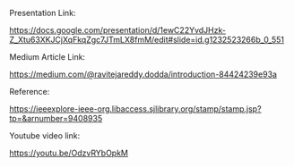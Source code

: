 Presentation Link:

https://docs.google.com/presentation/d/1ewC22YvdJHzk-Z_Xtu63XKJCjXqFkqZgc7JTmLX8fmM/edit#slide=id.g1232523266b_0_551

Medium Article Link:

https://medium.com/@ravitejareddy.dodda/introduction-84424239e93a

Reference:

https://ieeexplore-ieee-org.libaccess.sjlibrary.org/stamp/stamp.jsp?tp=&arnumber=9408935

Youtube video link:

https://youtu.be/OdzvRYbOpkM

